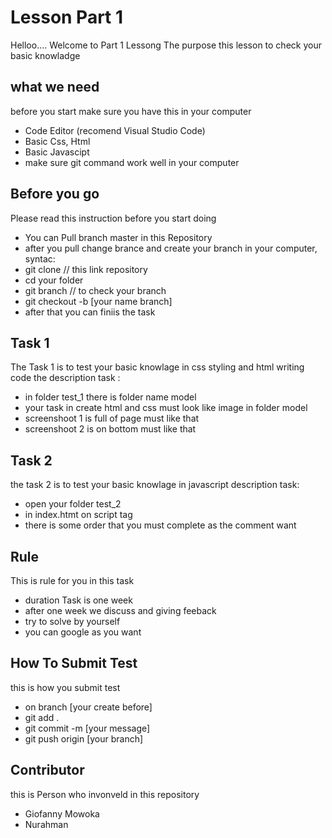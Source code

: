 # Lesson Part 1
Helloo.... Welcome to Part 1 Lessong 
The purpose this lesson to check your basic knowladge

## what we need
before you start make sure you have this in your computer
<sub>
 - Code Editor (recomend Visual Studio Code)
 - Basic Css, Html
 - Basic Javascipt
 - make sure git command work well in your computer
</sub>


## Before you go
Please read this instruction before you start doing
<sub>
 - You can Pull branch master in this Repository
 - after you pull change brance and create your branch in your computer, syntac:
 - git clone // this link repository
 - cd your folder
 - git branch // to check your branch
 - git checkout -b [your name branch]
 - after that you can finiis the task
</sub>


## Task 1
The Task 1 is to test your basic knowlage in css styling and html writing code
the description task :
<sub>
 - in folder test_1 there is folder name model
 - your task in create html and css must look like image in folder model
 - screenshoot 1 is full of page must like that
 - screenshoot 2 is on bottom must like that
</sub>


## Task 2
the task 2 is to test your basic knowlage in javascript
description task:
<sub>
 - open your folder test_2
 - in index.htmt on script tag
 - there is some order that you must complete as the comment want
</sub>


## Rule
This is rule for you in this task
<sub>
 - duration Task is one week 
 - after one week we discuss and giving feeback
 - try to solve by yourself
 - you can google as you want
</sub>

## How To Submit Test
this is how you submit test
<sub>
 - on branch [your create before]
 - git add .
 - git commit -m [your message]
 - git push origin [your branch]
</sub>


## Contributor
this is Person who invonveld in this repository
<sub>
 - Giofanny Mowoka
 - Nurahman
</sub>
